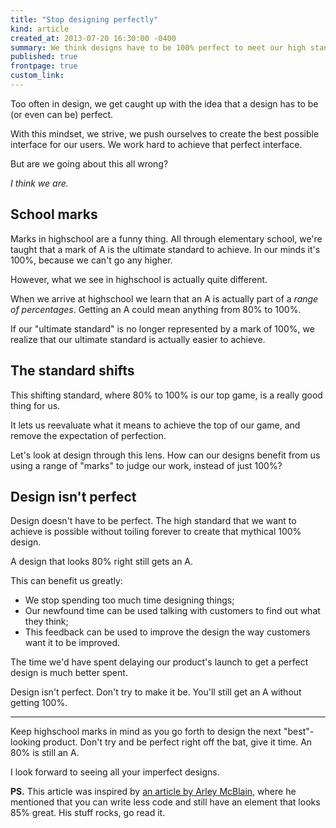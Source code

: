 ```yaml
---
title: "Stop designing perfectly"
kind: article
created_at: 2013-07-20 16:30:00 -0400
summary: We think designs have to be 100% perfect to meet our high standards. But is that really the case?
published: true
frontpage: true
custom_link: 
---
```


<p class="article-intro">
	Too often in design, we get caught up with the idea that a design has to be (or even can be) perfect.
</p>

With this mindset, we strive, we push ourselves to create the best possible interface for our users. We work hard to achieve that perfect interface.

But are we going about this all wrong?

*I think we are.*

## School marks

Marks in highschool are a funny thing. All through elementary school, we're taught that a mark of A is the ultimate standard to achieve. In our minds it's 100%, because we can't go any higher.

However, what we see in highschool is actually quite different.

When we arrive at highschool we learn that an A is actually part of a *range of percentages*. Getting an A could mean anything from 80% to 100%.

If our "ultimate standard" is no longer represented by a mark of 100%, we realize that our ultimate standard is actually easier to achieve.

## The standard shifts

This shifting standard, where 80% to 100% is our top game, is a really good thing for us.

It lets us reevaluate what it means to achieve the top of our game, and remove the expectation of perfection.

Let's look at design through this lens. How can our designs benefit from us using a range of "marks" to judge our work, instead of just 100%?

## Design isn't perfect

Design doesn't have to be perfect. The high standard that we want to achieve is possible without toiling forever to create that mythical 100% design.

A design that looks 80% right still gets an A.

This can benefit us greatly:

- We stop spending too much time designing things;
- Our newfound time can be used talking with customers to find out what they think;
- This feedback can be used to improve the design the way customers want it to be improved.

The time we'd have spent delaying our product's launch to get a perfect design is much better spent.

Design isn't perfect. Don't try to make it be. You'll still get an A without getting 100%.

***

Keep highschool marks in mind as you go forth to design the next "best"-looking product. Don't try and be perfect right off the bat, give it time. An 80% is still an A.

I look forward to seeing all your imperfect designs.

**PS.** This article was inspired by [an article by Arley McBlain](http://arleym.com/breaking-the-rules/), where he mentioned that you can write less code and still have an element that looks 85% great. His stuff rocks, go read it.